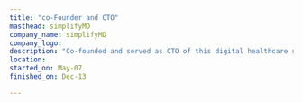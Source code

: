 ```yaml
---
title: "co-Founder and CTO"
masthead: simplifyMD
company_name: simplifyMD
company_logo: 
description: "Co-founded and served as CTO of this digital healthcare startup that created a Meaningful Use Certified Electronic Health Records (EHR) solution for small to medium sized medical offices. simplifyMD merged with Azalea Health in 2014."
location: 
started_on: May-07
finished_on: Dec-13

---
```

